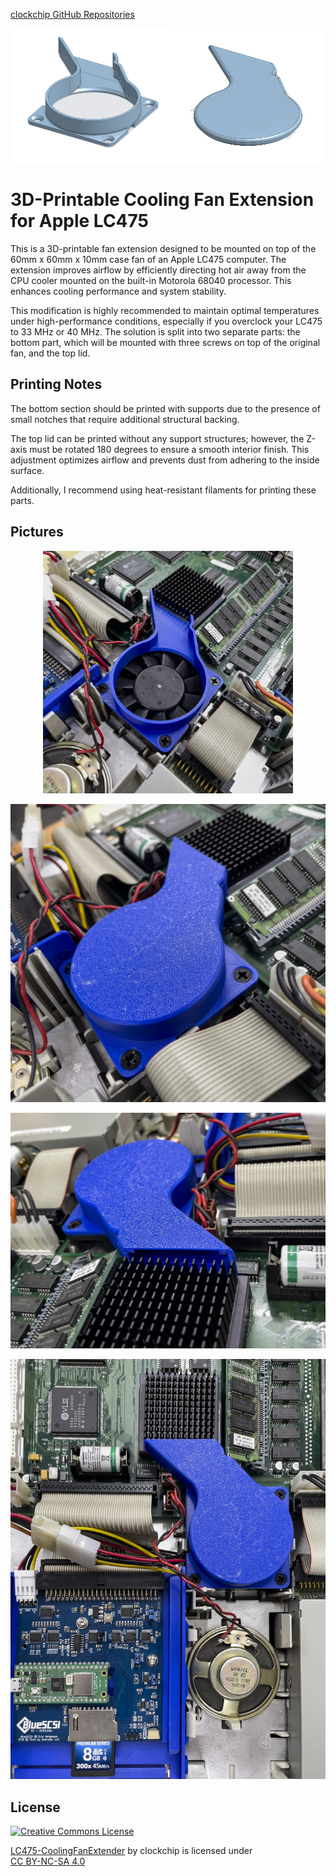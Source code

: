 [clockchip GitHub Repositories](https://github.com/clockchip?tab=repositories)

<img src="docs/fan_bottom.png" style="display: inline-block; width: 50%;" alt="LC475 CoolingFanExtension - bottom part " /><img src="docs/fan_top.png" style="display: inline-block; width: 50%;" alt="LC475 CoolingFanExtension - top part"/>

# 3D-Printable Cooling Fan Extension for Apple LC475

This is a 3D-printable fan extension designed to be mounted on top of the 60mm x 60mm x 10mm case fan of an Apple LC475 computer. 
The extension improves airflow by efficiently directing hot air away from the CPU cooler mounted on the built-in Motorola 68040 processor. 
This enhances cooling performance and system stability.

This modification is highly recommended to maintain optimal temperatures under high-performance conditions, especially if you overclock your LC475 to 33 MHz or 40 MHz.
The solution is split into two separate parts: the bottom part, which will be mounted with three screws on top of the original fan, and the top lid.

## Printing Notes

The bottom section should be printed with supports due to the presence of small notches that require additional structural backing.

The top lid can be printed without any support structures; however, the Z-axis must be rotated 180 degrees to ensure a smooth interior finish. 
This adjustment optimizes airflow and prevents dust from adhering to the inside surface.

Additionally, I recommend using heat-resistant filaments for printing these parts.

## Pictures

<p align="center">
    <img src="docs/fan1.jpg" alt="Picture of the mounted bottom part" width="400">
</p>

![Picture with installed top lid](/docs/fan2.jpg)

![Picture showing the details of the airflow inlet](/docs/fan3.jpg)

![Top view of installation](/docs/fan4.jpg)

## License

<a rel="license" href="https://creativecommons.org/licenses/by-nc-sa/4.0/?ref=chooser-v1"><img alt="Creative Commons License" style="border-width:0" src="https://i.creativecommons.org/l/by-nc-sa/4.0/88x31.png" /></a>

<p xmlns:cc="http://creativecommons.org/ns#"  xmlns:dct="http://purl.org/dc/terms/"><a property="dct:title"  rel="cc:attributionURL"  href="https://github.com/clockchip/LC475-CoolingFanExtender">LC475-CoolingFanExtender</a> by clockchip is licensed  under <a  href="http://creativecommons.org/licenses/by-nc-sa/4.0/?ref=chooser-v1"  target="_blank" rel="license noopener noreferrer"  style="display:inline-block;">CC BY-NC-SA 4.0</a></p>  
